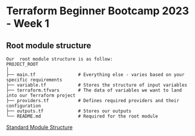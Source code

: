 # Terraform Beginner Bootcamp 2023 - Week 1

## Root module structure

```
Our  root module structure is as follow:
PROJECT_ROOT
│
├── main.tf                # Everything else - varies based on your specific requirements
├── variable.tf            # Stores the structure of input variables
├── terraform.tfvars       # The data of variables we want to land into our Terraform project
├── providers.tf           # Defines required providers and their configuration
├── outputs.tf             # Stores our outputs
└── README.md              # Required for the root module
```



[Standard Module Structure](https://developer.hashicorp.com/terraform/language/modules/develop/structure)
